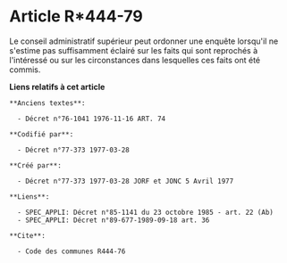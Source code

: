 # Article R*444-79

Le conseil administratif supérieur peut ordonner une enquête lorsqu'il ne s'estime pas suffisamment éclairé sur les faits qui
sont reprochés à l'intéressé ou sur les circonstances dans lesquelles ces faits ont été commis.

**Liens relatifs à cet article**

	**Anciens textes**:

	  - Décret n°76-1041 1976-11-16 ART. 74

	**Codifié par**:

	  - Décret n°77-373 1977-03-28

	**Créé par**:

	  - Décret n°77-373 1977-03-28 JORF et JONC 5 Avril 1977

	**Liens**:

	  - SPEC_APPLI: Décret n°85-1141 du 23 octobre 1985 - art. 22 (Ab)
	  - SPEC_APPLI: Décret n°89-677-1989-09-18 art. 36

	**Cite**:

	  - Code des communes R444-76
